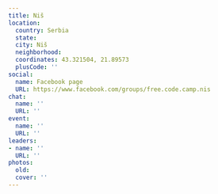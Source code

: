 ```yaml
---
title: Niš
location:
  country: Serbia
  state: 
  city: Niš
  neighborhood: 
  coordinates: 43.321504, 21.89573
  plusCode: ''
social:
  name: Facebook page
  URL: https://www.facebook.com/groups/free.code.camp.nis
chat:
  name: ''
  URL: ''
event:
  name: ''
  URL: ''
leaders:
- name: ''
  URL: ''
photos:
  old: 
  cover: ''
---
```

